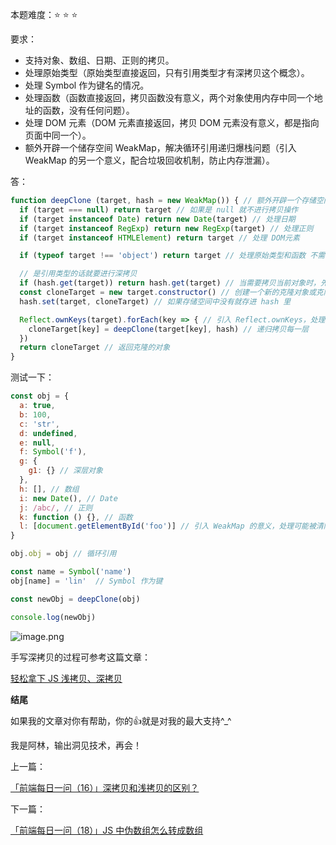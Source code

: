 本题难度：⭐ ⭐ ⭐

要求：

- 支持对象、数组、日期、正则的拷贝。
- 处理原始类型（原始类型直接返回，只有引用类型才有深拷贝这个概念）。
- 处理 Symbol 作为键名的情况。
- 处理函数（函数直接返回，拷贝函数没有意义，两个对象使用内存中同一个地址的函数，没有任何问题）。
- 处理 DOM 元素（DOM 元素直接返回，拷贝 DOM 元素没有意义，都是指向页面中同一个）。
- 额外开辟一个储存空间 WeakMap，解决循环引用递归爆栈问题（引入 WeakMap 的另一个意义，配合垃圾回收机制，防止内存泄漏）。

答：

```js
function deepClone (target, hash = new WeakMap()) { // 额外开辟一个存储空间WeakMap来存储当前对象
  if (target === null) return target // 如果是 null 就不进行拷贝操作
  if (target instanceof Date) return new Date(target) // 处理日期
  if (target instanceof RegExp) return new RegExp(target) // 处理正则
  if (target instanceof HTMLElement) return target // 处理 DOM元素

  if (typeof target !== 'object') return target // 处理原始类型和函数 不需要深拷贝，直接返回

  // 是引用类型的话就要进行深拷贝
  if (hash.get(target)) return hash.get(target) // 当需要拷贝当前对象时，先去存储空间中找，如果有的话直接返回
  const cloneTarget = new target.constructor() // 创建一个新的克隆对象或克隆数组
  hash.set(target, cloneTarget) // 如果存储空间中没有就存进 hash 里

  Reflect.ownKeys(target).forEach(key => { // 引入 Reflect.ownKeys，处理 Symbol 作为键名的情况
    cloneTarget[key] = deepClone(target[key], hash) // 递归拷贝每一层
  })
  return cloneTarget // 返回克隆的对象
}
```
测试一下：
```js
const obj = {
  a: true,
  b: 100,
  c: 'str',
  d: undefined,
  e: null,
  f: Symbol('f'),
  g: {
    g1: {} // 深层对象
  },
  h: [], // 数组
  i: new Date(), // Date
  j: /abc/, // 正则
  k: function () {}, // 函数
  l: [document.getElementById('foo')] // 引入 WeakMap 的意义，处理可能被清除的 DOM 元素
}

obj.obj = obj // 循环引用

const name = Symbol('name')
obj[name] = 'lin'  // Symbol 作为键

const newObj = deepClone(obj)

console.log(newObj)
```
![image.png](https://p9-juejin.byteimg.com/tos-cn-i-k3u1fbpfcp/9d5edbea178447d6827d60ea0dab9a06~tplv-k3u1fbpfcp-watermark.image?)

手写深拷贝的过程可参考这篇文章：

[轻松拿下 JS 浅拷贝、深拷贝](https://juejin.cn/post/7072528644739956773)

 
**结尾**

如果我的文章对你有帮助，你的👍就是对我的最大支持^_^

我是阿林，输出洞见技术，再会！

上一篇：

[「前端每日一问（16）」深拷贝和浅拷贝的区别？](https://github.com/wlllyfor/question-everyday/blob/main/JS/16.%E6%B7%B1%E6%8B%B7%E8%B4%9D%E5%92%8C%E6%B5%85%E6%8B%B7%E8%B4%9D%E7%9A%84%E5%8C%BA%E5%88%AB%EF%BC%9F.md)

下一篇：


[「前端每日一问（18）」JS 中伪数组怎么转成数组](https://juejin.cn/post/7074719051057987614)